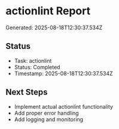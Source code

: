 # actionlint Report

Generated: 2025-08-18T12:30:37.534Z

## Status
- Task: actionlint
- Status: Completed
- Timestamp: 2025-08-18T12:30:37.534Z

## Next Steps
- Implement actual actionlint functionality
- Add proper error handling
- Add logging and monitoring
